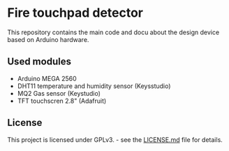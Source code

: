# Fire touchpad detector

This repository contains the main code and docu about the design device based on Arduino hardware.


## Used modules

* Arduino MEGA 2560
* DHT11 temperature and humidity sensor (Keysstudio)
* MQ2 Gas sensor (Keystudio)
* TFT touchscren 2.8" (Adafruit)

## License

This project is licensed under GPLv3. - see the [LICENSE.md](LICENSE.md) file for details.
